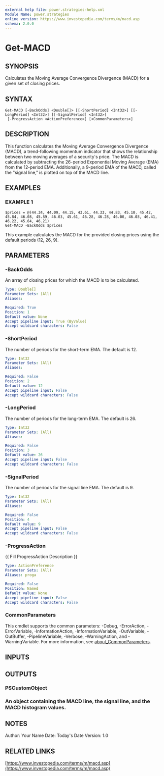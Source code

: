 ```yaml
---
external help file: power.strategies-help.xml
Module Name: power.strategies
online version: https://www.investopedia.com/terms/m/macd.asp
schema: 2.0.0
---
```


# Get-MACD

## SYNOPSIS
Calculates the Moving Average Convergence Divergence (MACD) for a given set of closing prices.

## SYNTAX

```
Get-MACD [-BackOdds] <Double[]> [[-ShortPeriod] <Int32>] [[-LongPeriod] <Int32>] [[-SignalPeriod] <Int32>]
 [-ProgressAction <ActionPreference>] [<CommonParameters>]
```

## DESCRIPTION
This function calculates the Moving Average Convergence Divergence (MACD), a trend-following momentum indicator
that shows the relationship between two moving averages of a security's price.
The MACD is calculated by subtracting the 26-period Exponential Moving Average (EMA) from the 12-period EMA.
Additionally, a 9-period EMA of the MACD, called the "signal line," is plotted on top of the MACD line.

## EXAMPLES

### EXAMPLE 1
```
$prices = @(44.34, 44.09, 44.15, 43.61, 44.33, 44.83, 45.10, 45.42, 45.84, 46.08, 45.89, 46.03, 45.61, 46.28, 46.28, 46.00, 46.03, 46.41, 46.22, 45.64, 46.21)
Get-MACD -BackOdds $prices
```

This example calculates the MACD for the provided closing prices using the default periods (12, 26, 9).

## PARAMETERS

### -BackOdds
An array of closing prices for which the MACD is to be calculated.

```yaml
Type: Double[]
Parameter Sets: (All)
Aliases:

Required: True
Position: 1
Default value: None
Accept pipeline input: True (ByValue)
Accept wildcard characters: False
```

### -ShortPeriod
The number of periods for the short-term EMA.
The default is 12.

```yaml
Type: Int32
Parameter Sets: (All)
Aliases:

Required: False
Position: 2
Default value: 12
Accept pipeline input: False
Accept wildcard characters: False
```

### -LongPeriod
The number of periods for the long-term EMA.
The default is 26.

```yaml
Type: Int32
Parameter Sets: (All)
Aliases:

Required: False
Position: 3
Default value: 26
Accept pipeline input: False
Accept wildcard characters: False
```

### -SignalPeriod
The number of periods for the signal line EMA.
The default is 9.

```yaml
Type: Int32
Parameter Sets: (All)
Aliases:

Required: False
Position: 4
Default value: 9
Accept pipeline input: False
Accept wildcard characters: False
```

### -ProgressAction
{{ Fill ProgressAction Description }}

```yaml
Type: ActionPreference
Parameter Sets: (All)
Aliases: proga

Required: False
Position: Named
Default value: None
Accept pipeline input: False
Accept wildcard characters: False
```

### CommonParameters
This cmdlet supports the common parameters: -Debug, -ErrorAction, -ErrorVariable, -InformationAction, -InformationVariable, -OutVariable, -OutBuffer, -PipelineVariable, -Verbose, -WarningAction, and -WarningVariable. For more information, see [about_CommonParameters](http://go.microsoft.com/fwlink/?LinkID=113216).

## INPUTS

## OUTPUTS

### PSCustomObject
### An object containing the MACD line, the signal line, and the MACD histogram values.
## NOTES
Author: Your Name
Date: Today's Date
Version: 1.0

## RELATED LINKS

[https://www.investopedia.com/terms/m/macd.asp](https://www.investopedia.com/terms/m/macd.asp)

